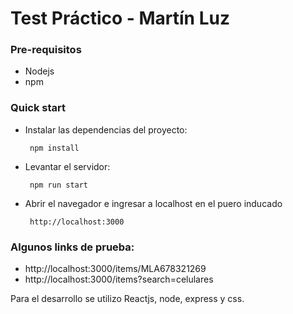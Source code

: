 # Test Práctico - Martín Luz 
### Pre-requisitos

* Nodejs
* npm

### Quick start

* Instalar las dependencias del proyecto:

  `` 
  npm install
  ``
* Levantar el servidor:

   `` 
  npm run start
  ``

* Abrir el navegador e ingresar a localhost en el puero inducado

  `` 
 http://localhost:3000
  ``

### Algunos links de prueba:

* http://localhost:3000/items/MLA678321269
* http://localhost:3000/items?search=celulares


Para el desarrollo se utilizo Reactjs, node, express y css.